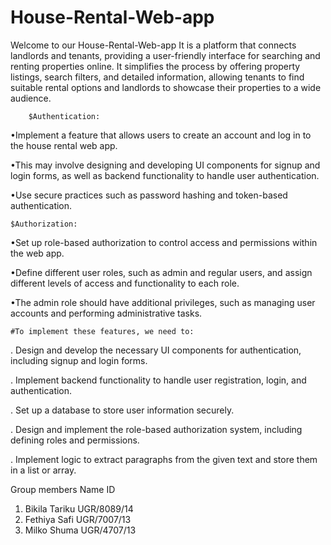 # House-Rental-Web-app

Welcome to our House-Rental-Web-app It is a platform that connects landlords and tenants, providing a user-friendly interface for searching and renting properties online. It simplifies the process by offering property listings, search filters, and detailed information, allowing tenants to find suitable rental options and landlords to showcase their properties to a wide audience. 

 	 	$Authentication:  
    
•Implement a feature that allows users to create an account and log in to the house rental web app. 

•This may involve designing and developing UI components for signup and login forms, as well as backend functionality to handle user authentication.

•Use secure practices such as password hashing and token-based authentication.

 	$Authorization:
•Set up role-based authorization to control access and permissions within the web app. 

•Define different user roles, such as admin and regular users, and assign different levels of access and functionality to each role.

•The admin role should have additional privileges, such as managing user accounts and performing administrative tasks.

 	#To implement these features, we need to:
.	Design and develop the necessary UI components for authentication, including signup and login forms.

.	Implement backend functionality to handle user registration, login, and authentication.

.	Set up a database to store user information securely.

.	Design and implement the role-based authorization system, including defining roles and permissions.

.	Implement logic to extract paragraphs from the given text and store them in a list or array.





Group members
	Name	                     ID
1. Bikila Tariku             UGR/8089/14 
2. Fethiya Safi 	           UGR/7007/13
3. Milko Shuma	             UGR/4707/13
   


